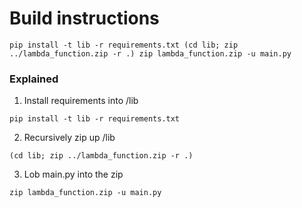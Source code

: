 # Build instructions

`pip install -t lib -r requirements.txt
(cd lib; zip ../lambda_function.zip -r .)
zip lambda_function.zip -u main.py`

### Explained

1. Install requirements into /lib

`pip install -t lib -r requirements.txt`

2. Recursively zip up /lib

`(cd lib; zip ../lambda_function.zip -r .)`

3. Lob main.py into the zip

`zip lambda_function.zip -u main.py`
